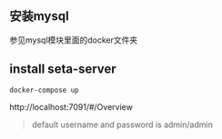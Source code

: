
## 安装mysql

参见mysql模块里面的docker文件夹

## install seta-server
```shell
docker-compose up

```

http://localhost:7091/#/Overview

> default username and password is admin/admin


